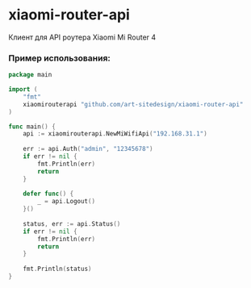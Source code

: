 # xiaomi-router-api
Клиент для API роутера Xiaomi Mi Router 4

### Пример использования:
```go
package main

import (
    "fmt"
    xiaomirouterapi "github.com/art-sitedesign/xiaomi-router-api"
)

func main() {
    api := xiaomirouterapi.NewMiWifiApi("192.168.31.1")
    
    err := api.Auth("admin", "12345678")
    if err != nil {
        fmt.Println(err)
        return
    }
    
    defer func() {
        _ = api.Logout()
    }()
    
    status, err := api.Status()
    if err != nil {
        fmt.Println(err)
        return
    }
    
    fmt.Println(status)
}
```